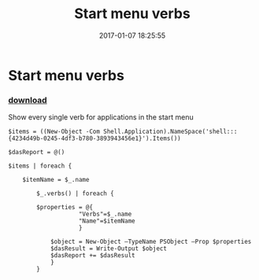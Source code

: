 ﻿---
pid:            6672
parent:         0
children:       
poster:         Rov3_
title:          Start menu verbs
date:           2017-01-07 18:25:55
description:    Show every single verb for applications in the start menu
format:         posh
---

# Start menu verbs

### [download](6672.ps1)  

Show every single verb for applications in the start menu

```posh
$items = ((New-Object -Com Shell.Application).NameSpace('shell:::{4234d49b-0245-4df3-b780-3893943456e1}').Items())

$dasReport = @()

$items | foreach {
    
    $itemName = $_.name
        
        $_.verbs() | foreach {

        $properties = @{
                    "Verbs"=$_.name
                    "Name"=$itemName
                    }
        
            $object = New-Object –TypeName PSObject –Prop $properties
            $dasResult = Write-Output $object
            $dasReport += $dasResult
            }
        }
```
